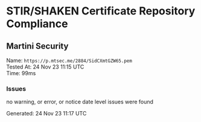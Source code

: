 # STIR/SHAKEN Certificate Repository Compliance

## Martini Security

Name: `https://p.mtsec.me/2884/SidCXmtGZW65.pem`\
Tested At: 24 Nov 23 11:15 UTC\
Time: 99ms

### Issues

no warning, or error, or notice date level issues were found

Generated: 24 Nov 23 11:17 UTC